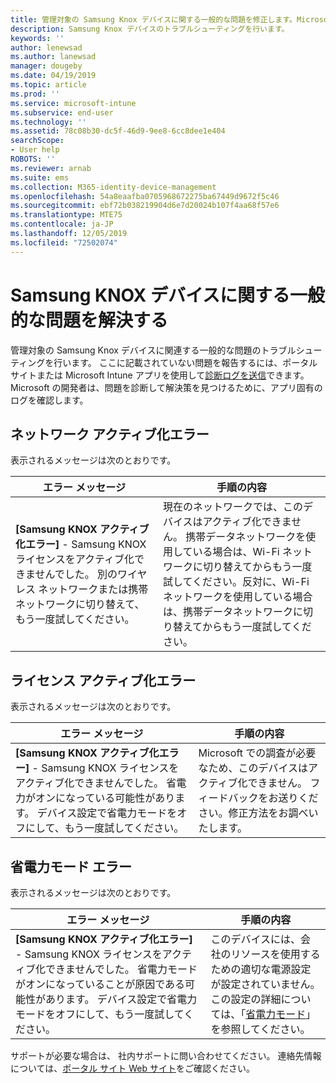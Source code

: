 ```yaml
---
title: 管理対象の Samsung Knox デバイスに関する一般的な問題を修正します。Microsoft Docs
description: Samsung Knox デバイスのトラブルシューティングを行います。
keywords: ''
author: lenewsad
ms.author: lanewsad
manager: dougeby
ms.date: 04/19/2019
ms.topic: article
ms.prod: ''
ms.service: microsoft-intune
ms.subservice: end-user
ms.technology: ''
ms.assetid: 78c08b30-dc5f-46d9-9ee8-6cc8dee1e404
searchScope:
- User help
ROBOTS: ''
ms.reviewer: arnab
ms.suite: ems
ms.collection: M365-identity-device-management
ms.openlocfilehash: 54a8eaafba0705968672275ba67449d9672f5c46
ms.sourcegitcommit: ebf72b038219904d6e7d20024b107f4aa68f57e6
ms.translationtype: MTE75
ms.contentlocale: ja-JP
ms.lasthandoff: 12/05/2019
ms.locfileid: "72502074"
---
```

# <a name="fix-common-issues-with-your-samsung-knox-device"></a>Samsung KNOX デバイスに関する一般的な問題を解決する

管理対象の Samsung Knox デバイスに関連する一般的な問題のトラブルシューティングを行います。 ここに記載されていない問題を報告するには、ポータルサイトまたは Microsoft Intune アプリを使用して[診断ログを送信](send-logs-to-microsoft-android.md)できます。 Microsoft の開発者は、問題を診断して解決策を見つけるために、アプリ固有のログを確認します。    

## <a name="network-activation-error"></a>ネットワーク アクティブ化エラー  

表示されるメッセージは次のとおりです。

|エラー メッセージ|手順の内容|
|---|---|
|**[Samsung KNOX アクティブ化エラー]** - Samsung KNOX ライセンスをアクティブ化できませんでした。 別のワイヤレス ネットワークまたは携帯ネットワークに切り替えて、もう一度試してください。|現在のネットワークでは、このデバイスはアクティブ化できません。 携帯データネットワークを使用している場合は、Wi-Fi ネットワークに切り替えてからもう一度試してください。反対に、Wi-Fi ネットワークを使用している場合は、携帯データネットワークに切り替えてからもう一度試してください。|

## <a name="license-activation-error"></a>ライセンス アクティブ化エラー

表示されるメッセージは次のとおりです。

|エラー メッセージ|手順の内容|
|---|---|
|**[Samsung KNOX アクティブ化エラー]** - Samsung KNOX ライセンスをアクティブ化できませんでした。 省電力がオンになっている可能性があります。 デバイス設定で省電力モードをオフにして、もう一度試してください。|Microsoft での調査が必要なため、このデバイスはアクティブ化できません。 フィードバックをお送りください。修正方法をお調べいたします。|

## <a name="power-saving-mode-error"></a>省電力モード エラー

表示されるメッセージは次のとおりです。

|エラー メッセージ|手順の内容|
|---|---|
|**[Samsung KNOX アクティブ化エラー]** - Samsung KNOX ライセンスをアクティブ化できませんでした。 省電力モードがオンになっていることが原因である可能性があります。 デバイス設定で省電力モードをオフにして、もう一度試してください。 |このデバイスには、会社のリソースを使用するための適切な電源設定が設定されていません。 この設定の詳細については、「[省電力モード](power-saving-mode-android.md)」を参照してください。|  

サポートが必要な場合は、 社内サポートに問い合わせてください。 連絡先情報については、[ポータル サイト Web サイト](https://go.microsoft.com/fwlink/?linkid=2010980)をご確認ください。

